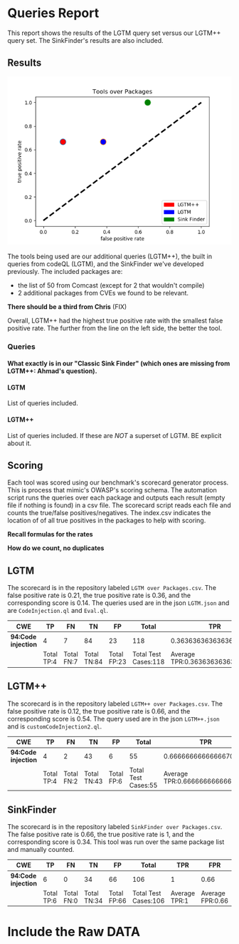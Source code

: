 # Queries Report

This report shows the results of the LGTM query set versus our LGTM++ query set. The SinkFinder's results are also included.

## Results
![](./Tools_over_Packages.png)

The tools being used are our additional queries (LGTM++), the built in queries from codeQL (LGTM), and the SinkFinder we've developed previously. The included packages are:

- the list of 50 from Comcast (except for 2 that wouldn't compile) 
- 2 additional packages from CVEs we found to be relevant. 

**There should be a third from Chris** (FIX)

Overall, LGTM++ had the highest true positive rate with the smallest false positive rate. The further from the line on the left side, the better the tool.

### Queries

#### What exactly is in our "Classic Sink Finder" (which ones are missing from LGTM++: Ahmad's question).

#### LGTM

List of queries included. 

#### LGTM++

List of queries included. If these are _NOT_ a superset of LGTM. BE explicit about it. 

## Scoring

Each tool was scored using our benchmark's scorecard generator process. This is process that mimic's OWASP's scoring schema. The automation script runs the queries over each package and outputs each result (empty file if nothing is found) in a csv file. The scorecard script reads each file and counts the true/false positives/negatives. The index.csv indicates the location of of all true positives in the packages to help with scoring.

**Recall formulas for the rates**

**How do we count, no duplicates**

## LGTM 

The scorecard is in the repository labeled `LGTM over Packages.csv`. The false positive rate is 0.21, the true positive rate is 0.36, and the corresponding score is 0.14. The queries used are in the json `LGTM.json` and are `CodeInjection.ql` and `Eval.ql`. 

| **CWE**               | **TP**     | **FN**     | **TN**      | **FP**      | **Total**            | **TPR**                         | **FPR**                         | **Score**                         |
| --------------------- | ---------- | ---------- | ----------- | ----------- | -------------------- | ------------------------------- | ------------------------------- | --------------------------------- |
| **94:Code injection** | 4          | 7          | 84          | 23          | 118                  | 0.36363636363636400             | 0.21495327102803700             | 0.14868309260832600               |
|                       | Total TP:4 | Total FN:7 | Total TN:84 | Total FP:23 | Total Test Cases:118 | Average TPR:0.36363636363636365 | Average FPR:0.21495327102803738 | Average Score:0.14868309260832627 |



## LGTM++

The scorecard is in the repository labeled `LGTM++ over Packages.csv`. The false positive rate is 0.12, the true positive rate is 0.66, and the corresponding score is 0.54. The query used are in the json `LGTM++.json` and is `customCodeInjection2.ql`. 

| **CWE**               | **TP**     | **FN**     | **TN**      | **FP**     | **Total**           | **TPR**                        | **FPR**                         | **Score**                        |
| --------------------- | ---------- | ---------- | ----------- | ---------- | ------------------- | ------------------------------ | ------------------------------- | -------------------------------- |
| **94:Code injection** | 4          | 2          | 43          | 6          | 55                  | 0.6666666666666670             | 0.12244897959183700             | 0.5442176870748300               |
|                       | Total TP:4 | Total FN:2 | Total TN:43 | Total FP:6 | Total Test Cases:55 | Average TPR:0.6666666666666666 | Average FPR:0.12244897959183673 | Average Score:0.5442176870748299 |



## SinkFinder

The scorecard is in the repository labeled `SinkFinder over Packages.csv`. The false positive rate is 0.66, the true positive rate is 1, and the corresponding score is 0.34. This tool was run over the same package list and manually counted.

| **CWE**               | **TP**     | **FN**     | **TN**      | **FP**      | **Total**            | **TPR**       | **FPR**          | **Score**          |
| --------------------- | ---------- | ---------- | ----------- | ----------- | -------------------- | ------------- | ---------------- | ------------------ |
| **94:Code injection** | 6          | 0          | 34          | 66          | 106                  | 1             | 0.66             | 0.34               |
|                       | Total TP:6 | Total FN:0 | Total TN:34 | Total FP:66 | Total Test Cases:106 | Average TPR:1 | Average FPR:0.66 | Average Score:0.34 |

# Include the Raw DATA

